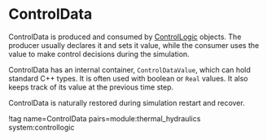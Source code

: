 # ControlData

ControlData is produced and consumed by [ControlLogic](syntax/ControlLogic/index.md) objects.
The producer usually declares it and sets it value, while the consumer uses the value to make control
decisions during the simulation.

ControlData has an internal container, `ControlDataValue`, which can hold standard C++ types. It is
often used with boolean or `Real` values. It also keeps track of its value at the previous time step.

ControlData is naturally restored during simulation restart and recover.

!tag name=ControlData pairs=module:thermal_hydraulics system:controllogic
